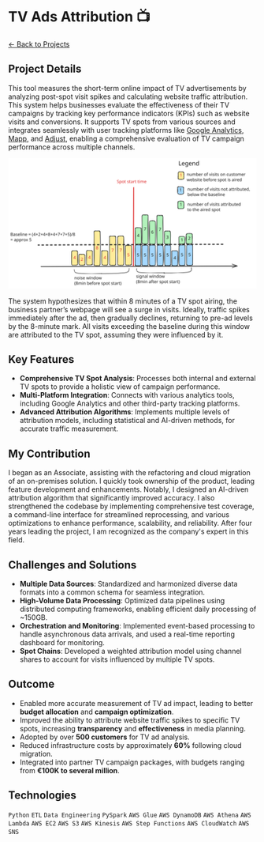 # TV Ads Attribution 📺
[← Back to Projects](/projects)

## Project Details
This tool measures the short-term online impact of TV advertisements by analyzing post-spot visit spikes and calculating website traffic attribution. This system helps businesses evaluate the effectiveness of their TV campaigns by tracking key performance indicators (KPIs) such as website visits and conversions. It supports TV spots from various sources and integrates seamlessly with user tracking platforms like [Google Analytics](https://marketingplatform.google.com/about/analytics/), [Mapp](https://mapp.com/), and [Adjust](https://www.adjust.com/), enabling a comprehensive evaluation of TV campaign performance across multiple channels.

![TV Ads Attribution Visualization](/static/images/projects/tv_ads_attribution.svg)

The system hypothesizes that within 8 minutes of a TV spot airing, the business partner’s webpage will see a surge in visits. Ideally, traffic spikes immediately after the ad, then gradually declines, returning to pre-ad levels by the 8-minute mark. All visits exceeding the baseline during this window are attributed to the TV spot, assuming they were influenced by it.

## Key Features
- **Comprehensive TV Spot Analysis**: Processes both internal and external TV spots to provide a holistic view of campaign performance.
- **Multi-Platform Integration**: Connects with various analytics tools, including Google Analytics and other third-party tracking platforms.
- **Advanced Attribution Algorithms**: Implements multiple levels of attribution models, including statistical and AI-driven methods, for accurate traffic measurement.

## My Contribution
I began as an Associate, assisting with the refactoring and cloud migration of an on-premises solution. I quickly took ownership of the product, leading feature development and enhancements. Notably, I designed an AI-driven attribution algorithm that significantly improved accuracy. I also strengthened the codebase by implementing comprehensive test coverage, a command-line interface for streamlined reprocessing, and various optimizations to enhance performance, scalability, and reliability. After four years leading the project, I am recognized as the company's expert in this field.

## Challenges and Solutions

- **Multiple Data Sources**: Standardized and harmonized diverse data formats into a common schema for seamless integration.
- **High-Volume Data Processing**: Optimized data pipelines using distributed computing frameworks, enabling efficient daily processing of ~150GB.
- **Orchestration and Monitoring**: Implemented event-based processing to handle asynchronous data arrivals, and used a real-time reporting dashboard for monitoring.
- **Spot Chains**: Developed a weighted attribution model using channel shares to account for visits influenced by multiple TV spots.

## Outcome
- Enabled more accurate measurement of TV ad impact, leading to better **budget allocation** and **campaign optimization**.
- Improved the ability to attribute website traffic spikes to specific TV spots, increasing **transparency** and **effectiveness** in media planning.
- Adopted by over **500 customers** for TV ad analysis.
- Reduced infrastructure costs by approximately **60%** following cloud migration.
- Integrated into partner TV campaign packages, with budgets ranging from **€100K to several million**.

## Technologies
`Python`  `ETL`  `Data Engineering`  `PySpark`  `AWS Glue`  `AWS DynamoDB`  `AWS Athena`  `AWS Lambda`  `AWS EC2`  `AWS S3`  `AWS Kinesis`  `AWS Step Functions`  `AWS CloudWatch`  `AWS SNS`